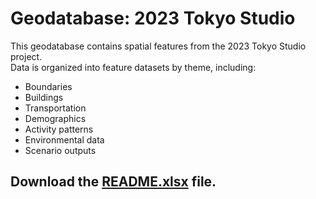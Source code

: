 # Geodatabase: 2023 Tokyo Studio

This geodatabase contains spatial features from the 2023 Tokyo Studio project.  
Data is organized into feature datasets by theme, including:

- Boundaries  
- Buildings  
- Transportation  
- Demographics  
- Activity patterns  
- Environmental data  
- Scenario outputs


## Download the [README.xlsx](./README.xlsx) file.

